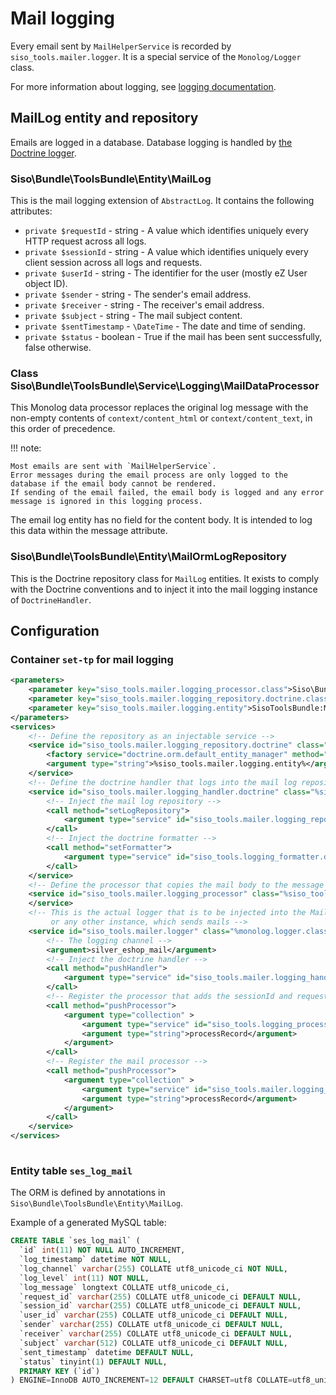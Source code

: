# Mail logging

Every email sent by `MailHelperService` is recorded by `siso_tools.mailer.logger`.
It is a special service of the `Monolog/Logger` class.

For more information about logging, see [logging documentation](../../guide/logging/logging.md).

## MailLog entity and repository

Emails are logged in a database. Database logging is handled by [the Doctrine logger](../../guide/logging/logging_api.md#base-classes-of-doctrine-based-logging).

### Siso\Bundle\ToolsBundle\Entity\MailLog

This is the mail logging extension of `AbstractLog`. It contains the following attributes:

- `private $requestId` - string - A value which identifies uniquely every HTTP request across all logs.
- `private $sessionId` - string - A value which identifies uniquely every client session across all logs and requests.
- `private $userId` - string - The identifier for the user (mostly eZ User object ID).
- `private $sender` - string - The sender's email address.
- `private $receiver` - string - The receiver's email address.
- `private $subject` - string - The mail subject content.
- `private $sentTimestamp` - `\DateTime` - The date and time of sending.
- `private $status` - boolean - True if the mail has been sent successfully, false otherwise.

### Class Siso\Bundle\ToolsBundle\Service\Logging\MailDataProcessor

This Monolog data processor replaces the original log message with the non-empty contents of `context/content_html` or `context/content_text`, in this order of precedence.

!!! note:

    Most emails are sent with `MailHelperService`.
    Error messages during the email process are only logged to the database if the email body cannot be rendered.
    If sending of the email failed, the email body is logged and any error message is ignored in this logging process.

The email log entity has no field for the content body. It is intended to log this data within the message attribute.

### Siso\Bundle\ToolsBundle\Entity\MailOrmLogRepository

This is the Doctrine repository class for `MailLog` entities.
It exists to comply with the Doctrine conventions and to inject it into the mail logging instance of `DoctrineHandler`.

## Configuration

### Container `set-tp` for mail logging

``` xml
<parameters>
    <parameter key="siso_tools.mailer.logging_processor.class">Siso\Bundle\ToolsBundle\Service\Logging\MailDataProcessor</parameter>
    <parameter key="siso_tools.mailer.logging_repository.doctrine.class">Siso\Bundle\ToolsBundle\Entity\MailOrmLogRepository</parameter>
    <parameter key="siso_tools.mailer.logging.entity">SisoToolsBundle:MailLog</parameter>
</parameters>
<services>
    <!-- Define the repository as an injectable service -->
    <service id="siso_tools.mailer.logging_repository.doctrine" class="%siso_tools.mailer.logging_repository.doctrine.class%">
        <factory service="doctrine.orm.default_entity_manager" method="getRepository" />
        <argument type="string">%siso_tools.mailer.logging.entity%</argument>
    </service>
    <!-- Define the doctrine handler that logs into the mail log repository -->
    <service id="siso_tools.mailer.logging_handler.doctrine" class="%siso_tools.logging_handler.doctrine.class%">
        <!-- Inject the mail log repository -->
        <call method="setLogRepository">
            <argument type="service" id="siso_tools.mailer.logging_repository.doctrine" />
        </call>
        <!-- Inject the doctrine formatter -->
        <call method="setFormatter">
            <argument type="service" id="siso_tools.logging_formatter.doctrine"/>
        </call>
    </service>
    <!-- Define the processor that copies the mail body to the message field -->
    <service id="siso_tools.mailer.logging_processor" class="%siso_tools.mailer.logging_processor.class%">
    </service>
    <!-- This is the actual logger that is to be injected into the MailHelperService
         or any other instance, which sends mails -->
    <service id="siso_tools.mailer.logger" class="%monolog.logger.class%">
        <!-- The logging channel -->
        <argument>silver_eshop_mail</argument>
        <!-- Inject the doctrine handler -->
        <call method="pushHandler">
            <argument type="service" id="siso_tools.mailer.logging_handler.doctrine"/>
        </call>
        <!-- Register the processor that adds the sessionId and requestId -->
        <call method="pushProcessor">
            <argument type="collection" >
                <argument type="service" id="siso_tools.logging_processor.request_data" />
                <argument type="string">processRecord</argument>
            </argument>
        </call>
        <!-- Register the mail processor -->
        <call method="pushProcessor">
            <argument type="collection" >
                <argument type="service" id="siso_tools.mailer.logging_processor" />
                <argument type="string">processRecord</argument>
            </argument>
        </call>
    </service>
</services>
 
```

### Entity table `ses_log_mail`

The ORM is defined by annotations in `Siso\Bundle\ToolsBundle\Entity\MailLog`.

Example of a generated MySQL table:

``` sql
CREATE TABLE `ses_log_mail` (
  `id` int(11) NOT NULL AUTO_INCREMENT,
  `log_timestamp` datetime NOT NULL,
  `log_channel` varchar(255) COLLATE utf8_unicode_ci NOT NULL,
  `log_level` int(11) NOT NULL,
  `log_message` longtext COLLATE utf8_unicode_ci,
  `request_id` varchar(255) COLLATE utf8_unicode_ci DEFAULT NULL,
  `session_id` varchar(255) COLLATE utf8_unicode_ci DEFAULT NULL,
  `user_id` varchar(255) COLLATE utf8_unicode_ci DEFAULT NULL,
  `sender` varchar(255) COLLATE utf8_unicode_ci DEFAULT NULL,
  `receiver` varchar(255) COLLATE utf8_unicode_ci DEFAULT NULL,
  `subject` varchar(512) COLLATE utf8_unicode_ci DEFAULT NULL,
  `sent_timestamp` datetime DEFAULT NULL,
  `status` tinyint(1) DEFAULT NULL,
  PRIMARY KEY (`id`)
) ENGINE=InnoDB AUTO_INCREMENT=12 DEFAULT CHARSET=utf8 COLLATE=utf8_unicode_ci; 
```
